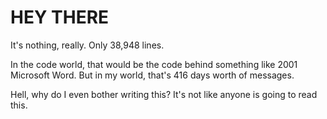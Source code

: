 # HEY THERE
It's nothing, really.  Only 38,948 lines. 

In the code world, that would be the code behind something like 2001 Microsoft Word. But in my world, that's 416 days worth of messages.


Hell, why do I even bother writing this? It's not like anyone is going to read this. 